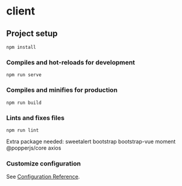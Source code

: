 # client

## Project setup
```
npm install
```

### Compiles and hot-reloads for development
```
npm run serve
```

### Compiles and minifies for production
```
npm run build
```

### Lints and fixes files
```
npm run lint
```
Extra package needed:
sweetalert
bootstrap
bootstrap-vue
moment
@popperjs/core
axios

### Customize configuration
See [Configuration Reference](https://cli.vuejs.org/config/).
